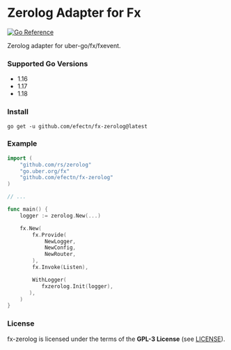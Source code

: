 # Zerolog Adapter for Fx

[![Go Reference](https://pkg.go.dev/badge/github.com/efectn/fx-zerolog.svg)](https://pkg.go.dev/github.com/efectn/fx-zerolog)

Zerolog adapter for uber-go/fx/fxevent. 

### Supported Go Versions
- 1.16
- 1.17
- 1.18

### Install

```shell
go get -u github.com/efectn/fx-zerolog@latest
```

### Example
```go
import (
	"github.com/rs/zerolog"
    "go.uber.org/fx"
	"github.com/efectn/fx-zerolog"
)

// ...

func main() {
    logger := zerolog.New(...)

    fx.New(
    	fx.Provide(
    		NewLogger,
    		NewConfig,
    		NewRouter,
    	),
    	fx.Invoke(Listen),

    	WithLogger(
           fxzerolog.Init(logger),
       ),
    )
}
```

### License

fx-zerolog is licensed under the terms of the **GPL-3 License** (see [LICENSE](LICENSE)).